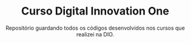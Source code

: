 <h1 align="center">Curso Digital Innovation One</h1>

<p align="center">Repositório guardando todos os códigos desenvolvidos nos cursos que realizei na DIO.</p>
